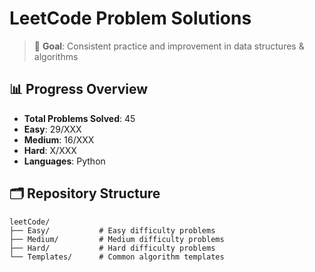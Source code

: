 # LeetCode Problem Solutions

> 🎯 **Goal**: Consistent practice and improvement in data structures & algorithms

## 📊 Progress Overview
- **Total Problems Solved**: 45
- **Easy**: 29/XXX
- **Medium**: 16/XXX  
- **Hard**: X/XXX
- **Languages**: Python

## 🗂️ Repository Structure

```
leetCode/
├── Easy/           # Easy difficulty problems
├── Medium/         # Medium difficulty problems  
├── Hard/           # Hard difficulty problems
└── Templates/      # Common algorithm templates
```
